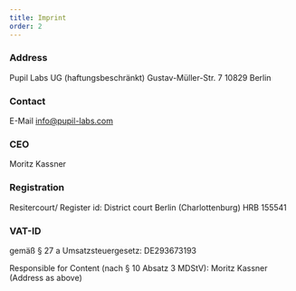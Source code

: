 ```yaml
---
title: Imprint
order: 2
---
```


### Address
Pupil Labs UG (haftungsbeschränkt) Gustav-Müller-Str. 7 10829 Berlin

### Contact
E-Mail <a href="mailto:info@pupil-labs.com" target="_blank">info@pupil-labs.com</a>

### CEO
Moritz Kassner

### Registration
Resitercourt/ Register id: District court Berlin (Charlottenburg) HRB 155541

### VAT-ID
gemäß § 27 a Umsatzsteuergesetz: DE293673193

Responsible for Content (nach § 10 Absatz 3 MDStV): Moritz Kassner (Address as above)
